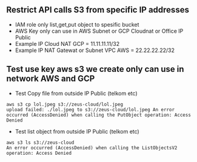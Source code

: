 ## Restrict API calls S3 from specific IP addresses
- IAM role only list,get,put object to spesific bucket
- AWS Key only can use in AWS Subnet or GCP Cloudnat or Office IP Public
- Example IP Cloud NAT GCP = 11.11.11.11/32
- Example IP NAT Gatewat or Subnet VPC AWS = 22.22.22.22/32


## Test use key aws s3 we create only can use in network AWS and GCP
- Test Copy file from outside IP Public (telkom etc)
```
aws s3 cp lol.jpeg s3://zeus-cloud/lol.jpeg
upload failed: ./lol.jpeg to s3://zeus-cloud/lol.jpeg An error occurred (AccessDenied) when calling the PutObject operation: Access Denied
```

- Test list object from outside IP Public (telkom etc)
```
aws s3 ls s3://zeus-cloud
An error occurred (AccessDenied) when calling the ListObjectsV2 operation: Access Denied
```
